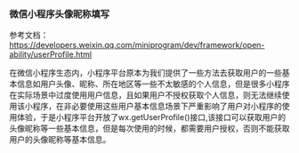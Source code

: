 ### 微信小程序头像昵称填写

参考文档：https://developers.weixin.qq.com/miniprogram/dev/framework/open-ability/userProfile.html

在微信小程序生态内，小程序平台原本为我们提供了一些方法去获取用户的一些基本信息如用户头像、昵称、所在地区等一些不太敏感的个人信息，但是很多小程序在实际场景中过度使用用户信息，且如果用户不授权获取个人信息，则无法继续使用该小程序，在非必要使用这些用户基本信息场景下严重影响了用户对小程序的使用体验，于是小程序平台开放了wx.getUserProfile()接口,该接口可以获取用户的头像昵称等一些基本信息，但是每次使用的时候，都需要用户授权，否则不能获取用户的头像昵称等基本信息。

